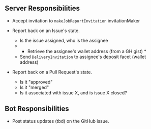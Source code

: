 ## Server Responsibilities

- Accept invitation to `makeJobReportInvitation` invitationMaker

- Report back on an Issue's state.
  - Is the issue assigned, who is the assignee
  - * Retrieve the assignee's wallet address (from a GH gist) *
  - Send `DeliveryInvitation` to assignee's deposit facet (wallet address)

- Report back on a Pull Request's state. 
  - Is it "approved"
  - Is it "merged"
  - Is it associated with issue X, and is issue X closed?

 
 ## Bot Responsibilities

 - Post status updates (tbd) on the GitHub issue.
